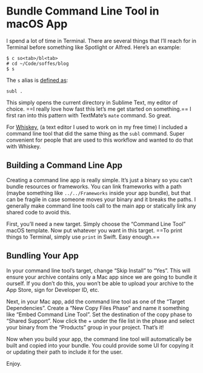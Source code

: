 # Bundle Command Line Tool in macOS App

I spend a lot of time in Terminal. There are several things that I’ll reach for in Terminal before something like Spotlight or Alfred. Here’s an example:

    $ c so<tab>/bl<tab>
    # cd ~/Code/soffes/blog
    $ s

The `s` alias is [defined as](https://github.com/soffes/dotfiles/blob/master/.zsh/aliases.zsh#L21):

    subl .

This simply opens the current directory in Sublime Text, my editor of choice. ==I really love how fast this let’s me get started on something.== I first ran into this pattern with TextMate’s `mate` command. So great.

For [Whiskey](https://usewhiskey.com), (a text editor I used to work on in my free time) I included a command line tool that did the same thing as the `subl` command. Super convenient for people that are used to this workflow and wanted to do that with Whiskey.

## Building a Command Line App

Creating a command line app is really simple. It’s just a binary so you can’t bundle resources or frameworks. You can link frameworks with a path (maybe something like `../../Frameworks` inside your app bundle), but that can be fragile in case someone moves your binary and it breaks the paths. I generally make command line tools call to the main app or statically link any shared code to avoid this.

First, you’ll need a new target. Simply choose the “Command Line Tool” macOS template. Now put whatever you want in this target. ==To print things to Terminal, simply use `print` in Swift. Easy enough.==

## Bundling Your App

In your command line tool’s target, change “Skip Install” to “Yes”. This will ensure your archive contains only a Mac app since we are going to bundle it ourself. If you don’t do this, you won’t be able to upload your archive to the App Store, sign for Developer ID, etc.

Next, in your Mac app, add the command line tool as one of the “Target Dependencies”. Create a “New Copy Files Phase” and name it something like “Embed Command Line Tool”. Set the destination of the copy phase to “Shared Support”. Now click the + under the file list in the phase and select your binary from the “Products” group in your project. That’s it!

Now when you build your app, the command line tool will automatically be built and copied into your bundle. You could provide some UI for copying it or updating their path to include it for the user.

Enjoy.
